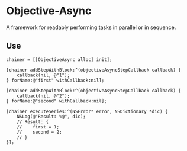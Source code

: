 Objective-Async
===============

A framework for readably performing tasks in parallel or in sequence. 


Use
-----
    chainer = [[ObjectiveAsync alloc] init];
      
    [chainer addStepWithBlock:^(objectiveAsyncStepCallback callback) {
        callback(nil, @"1");
    } forName:@"first" withCallback:nil];
    
    [chainer addStepWithBlock:^(objectiveAsyncStepCallback callback) {
        callback(nil, @"2");
    } forName:@"second" withCallback:nil];
    
    [chainer executeSeries:^(NSError* error, NSDictionary *dic) {
        NSLog(@"Result: %@", dic);
        // Result: {
        //    first = 1;
        //    second = 2;
        // }
    }];
    
